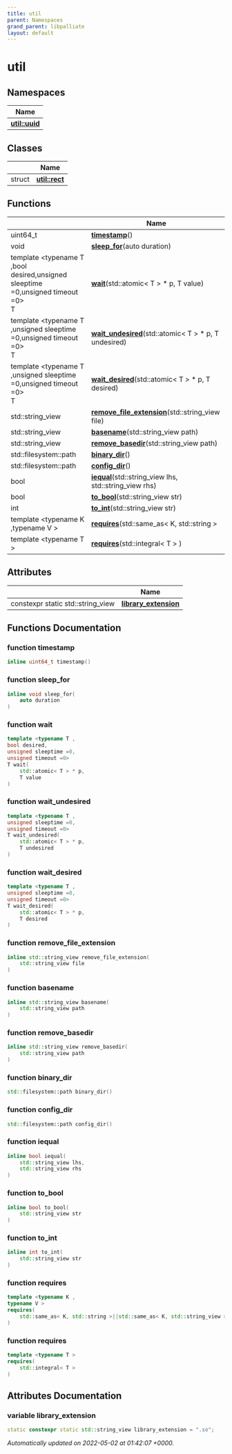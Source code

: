 ```yaml
---
title: util
parent: Namespaces
grand_parent: libpalliate
layout: default
---
```


# util



## Namespaces

| Name           |
| -------------- |
| **[util::uuid](/libpalliate/generated/Namespaces/namespaceutil_1_1uuid)**  |

## Classes

|                | Name           |
| -------------- | -------------- |
| struct | **[util::rect](/libpalliate/generated/Classes/structutil_1_1rect)**  |

## Functions

|                | Name           |
| -------------- | -------------- |
| uint64_t | **[timestamp](/libpalliate/generated/Namespaces/namespaceutil#function-timestamp)**() |
| void | **[sleep_for](/libpalliate/generated/Namespaces/namespaceutil#function-sleep-for)**(auto duration) |
| template <typename T ,bool desired,unsigned sleeptime =0,unsigned timeout =0\> <br>T | **[wait](/libpalliate/generated/Namespaces/namespaceutil#function-wait)**(std::atomic< T > * p, T value) |
| template <typename T ,unsigned sleeptime =0,unsigned timeout =0\> <br>T | **[wait_undesired](/libpalliate/generated/Namespaces/namespaceutil#function-wait-undesired)**(std::atomic< T > * p, T undesired) |
| template <typename T ,unsigned sleeptime =0,unsigned timeout =0\> <br>T | **[wait_desired](/libpalliate/generated/Namespaces/namespaceutil#function-wait-desired)**(std::atomic< T > * p, T desired) |
| std::string_view | **[remove_file_extension](/libpalliate/generated/Namespaces/namespaceutil#function-remove-file-extension)**(std::string_view file) |
| std::string_view | **[basename](/libpalliate/generated/Namespaces/namespaceutil#function-basename)**(std::string_view path) |
| std::string_view | **[remove_basedir](/libpalliate/generated/Namespaces/namespaceutil#function-remove-basedir)**(std::string_view path) |
| std::filesystem::path | **[binary_dir](/libpalliate/generated/Namespaces/namespaceutil#function-binary-dir)**() |
| std::filesystem::path | **[config_dir](/libpalliate/generated/Namespaces/namespaceutil#function-config-dir)**() |
| bool | **[iequal](/libpalliate/generated/Namespaces/namespaceutil#function-iequal)**(std::string_view lhs, std::string_view rhs) |
| bool | **[to_bool](/libpalliate/generated/Namespaces/namespaceutil#function-to-bool)**(std::string_view str) |
| int | **[to_int](/libpalliate/generated/Namespaces/namespaceutil#function-to-int)**(std::string_view str) |
| template <typename K ,typename V \> <br>| **[requires](/libpalliate/generated/Namespaces/namespaceutil#function-requires)**(std::same_as< K, std::string >||std::same_as< K, std::string_view > ) |
| template <typename T \> <br>| **[requires](/libpalliate/generated/Namespaces/namespaceutil#function-requires)**(std::integral< T > ) |

## Attributes

|                | Name           |
| -------------- | -------------- |
| constexpr static std::string_view | **[library_extension](/libpalliate/generated/Namespaces/namespaceutil#variable-library-extension)**  |


## Functions Documentation

### function timestamp

```cpp
inline uint64_t timestamp()
```


### function sleep_for

```cpp
inline void sleep_for(
    auto duration
)
```


### function wait

```cpp
template <typename T ,
bool desired,
unsigned sleeptime =0,
unsigned timeout =0>
T wait(
    std::atomic< T > * p,
    T value
)
```


### function wait_undesired

```cpp
template <typename T ,
unsigned sleeptime =0,
unsigned timeout =0>
T wait_undesired(
    std::atomic< T > * p,
    T undesired
)
```


### function wait_desired

```cpp
template <typename T ,
unsigned sleeptime =0,
unsigned timeout =0>
T wait_desired(
    std::atomic< T > * p,
    T desired
)
```


### function remove_file_extension

```cpp
inline std::string_view remove_file_extension(
    std::string_view file
)
```


### function basename

```cpp
inline std::string_view basename(
    std::string_view path
)
```


### function remove_basedir

```cpp
inline std::string_view remove_basedir(
    std::string_view path
)
```


### function binary_dir

```cpp
std::filesystem::path binary_dir()
```


### function config_dir

```cpp
std::filesystem::path config_dir()
```


### function iequal

```cpp
inline bool iequal(
    std::string_view lhs,
    std::string_view rhs
)
```


### function to_bool

```cpp
inline bool to_bool(
    std::string_view str
)
```


### function to_int

```cpp
inline int to_int(
    std::string_view str
)
```


### function requires

```cpp
template <typename K ,
typename V >
requires(
    std::same_as< K, std::string >||std::same_as< K, std::string_view > 
)
```


### function requires

```cpp
template <typename T >
requires(
    std::integral< T > 
)
```



## Attributes Documentation

### variable library_extension

```cpp
static constexpr static std::string_view library_extension = ".so";
```






_Automatically updated on 2022-05-02 at 01:42:07 +0000._